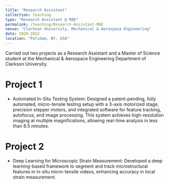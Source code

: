 ```yaml
---
title: "Research Assistant"
collection: teaching
type: "Research Assistant @ MAE"
permalink: /teaching/Research-Assistant-MAE
venue: "Clarkson University, Mechanical & Aerospace Engineering"
date: 2020-2022
location: "Potsdam, NY, USA"
---
```


Carried out two projects as a Research Assistant and a Master of Science student at the Mechanical & Aerospace Engineering Department of Clarkson University.

Project 1
======

 - Automated In-Situ Testing System: Designed a patent-pending, fully automated, micro-tensile testing setup with a 3-axis motorized stage, precision stepper motors, and integrated software for feature tracking, autofocus, and image processing. This system achieves high-resolution imaging at multiple magnifications, allowing real-time analysis in less than 8.5 minutes.

Project 2
======

 - Deep Learning for Microscopic Strain Measurement: Developed a deep learning-based framework to segment and track microstructural features in in-situ micro-tensile videos, enhancing accuracy in local strain measurement.
